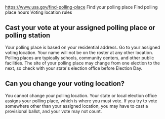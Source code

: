 

https://www.usa.gov/find-polling-place
Find your polling place
Find polling place hours
Voting location rules

**Cast your vote at your assigned polling place or polling station**
--------------------------------------------------------------------

Your polling place is based on your residential address. Go to your assigned voting location. Your name will not be on the roster at any other location. Polling places are typically schools, community centers, and other public facilities. The site of your polling place may change from one election to the next, so check with your state's election office before Election Day.

**Can you change your voting location?**
----------------------------------------

You cannot change your polling location. Your state or local election office assigns your polling place, which is where you must vote. If you try to vote somewhere other than your assigned location, you may have to cast a provisional ballot, and your vote may not count.
